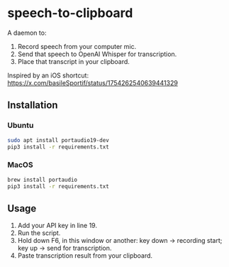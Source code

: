 # speech-to-clipboard

A daemon to:

1. Record speech from your computer mic.
2. Send that speech to OpenAI Whisper for transcription.
3. Place that transcript in your clipboard.

Inspired by an iOS shortcut: https://x.com/basileSportif/status/1754262540639441329

## Installation

### Ubuntu

```bash
sudo apt install portaudio19-dev
pip3 install -r requirements.txt
```

### MacOS

```bash
brew install portaudio
pip3 install -r requirements.txt
```

## Usage

1. Add your API key in line 19.
2. Run the script.
3. Hold down F6, in this window or another: key down -> recording start; key up -> send for transcription.
4. Paste transcription result from your clipboard.
